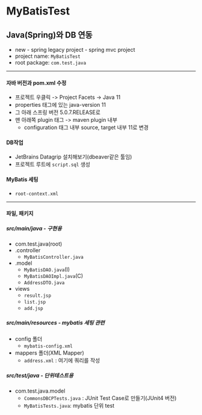 # MyBatisTest

## Java(Spring)와 DB 연동

- new - spring legacy project - spring mvc project
- project name: `MyBatisTest`
- root package: `com.test.java`

---

#### 자바 버전과 pom.xml 수정

- 프로젝트 우클릭 -> Project Facets -> Java 11
- properties 태그에 있는 java-version 11
- 그 아래 스프링 버전 5.0.7.RELEASE로
- 맨 아래쪽 plugin 태그 -> maven plugin 내부
  - configuration 태그 내부 source, target 내부 11로 변경

#### DB작업

- JetBrains Datagrip 설치해보기(dbeaver같은 툴임)
- 프로젝트 루트에 `script.sql` 생성

#### MyBatis 세팅

- `root-context.xml`

---

#### 파일, 패키지

##### src/main/java - 구현용
- com.test.java(root)
- .controller
  - `MyBatisController.java`
- .model
  - `MyBatisDAO.java`(I)
  - `MyBatisDAOImpl.java`(C)
  - `AddressDTO.java`
- views
  - `result.jsp`
  - `list.jsp`
  - `add.jsp`

##### src/main/resources - mybatis 세팅 관련
- config 폴더
  - `mybatis-config.xml`
- mappers 폴더(XML Mapper)
  - `address.xml` : 여기에 쿼리를 작성


##### src/test/java - 단위테스트용
- com.test.java.model
  - `CommonsDBCPTests.java` : JUnit Test Case로 만들기(JUnit4 버전)
  - `MyBatisTests.java`: mybatis 단위 test